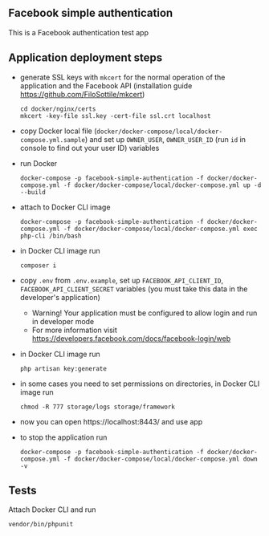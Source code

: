 ## Facebook simple authentication

This is a Facebook authentication test app

## Application deployment steps

- generate SSL keys with `mkcert` for the normal operation of the application and the Facebook API (installation guide https://github.com/FiloSottile/mkcert)
  ```
  cd docker/nginx/certs
  mkcert -key-file ssl.key -cert-file ssl.crt localhost
  ```

- copy Docker local file (`docker/docker-compose/local/docker-compose.yml.sample`) and set up `OWNER_USER`, `OWNER_USER_ID` (run `id` in console to find out your user ID) variables

- run Docker
  ```
  docker-compose -p facebook-simple-authentication -f docker/docker-compose.yml -f docker/docker-compose/local/docker-compose.yml up -d --build
  ```

- attach to Docker CLI image
  ```
  docker-compose -p facebook-simple-authentication -f docker/docker-compose.yml -f docker/docker-compose/local/docker-compose.yml exec php-cli /bin/bash
  ```

- in Docker CLI image run
  ```
  composer i
  ```

- copy `.env` from `.env.example`, set up `FACEBOOK_API_CLIENT_ID`, `FACEBOOK_API_CLIENT_SECRET` variables (you must take this data in the developer's application)
  - Warning! Your application must be configured to allow login and run in developer mode
  - For more information visit https://developers.facebook.com/docs/facebook-login/web

- in Docker CLI image run
  ```
  php artisan key:generate
  ```

- in some cases you need to set permissions on directories, in Docker CLI image run
  ```
  chmod -R 777 storage/logs storage/framework
  ```

- now you can open https://localhost:8443/ and use app

- to stop the application run
  ```
  docker-compose -p facebook-simple-authentication -f docker/docker-compose.yml -f docker/docker-compose/local/docker-compose.yml down -v
  ```

## Tests

Attach Docker CLI and run
```
vendor/bin/phpunit
```
